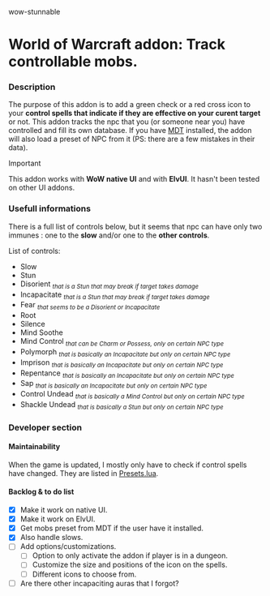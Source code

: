 wow-stunnable

# World of Warcraft addon: Track controllable mobs.

### Description

The purpose of this addon is to add a green check or a red cross icon to your **control spells that indicate if they are effective on your curent target** or not.
This addon tracks the npc that you (or someone near you) have controlled and fill its own database.
If you have [MDT](https://github.com/Nnoggie/MythicDungeonTools) installed, the addon will also load a preset of NPC from it (PS: there are a few mistakes in their data).

> [!IMPORTANT]
> This addon works with **WoW native UI** and with **ElvUI**. It hasn't been tested on other UI addons.

### Usefull informations

There is a full list of controls below, but it seems that npc can have only two immunes : one to the **slow** and/or one to the **other controls**.

List of controls:
- Slow
- Stun
- Disorient <sub>_that is a Stun that may break if target takes damage_</sub>
- Incapacitate <sub>_that is a Stun that may break if target takes damage_</sub>
- Fear <sub>_that seems to be a Disorient or Incapacitate_</sub>
- Root
- Silence
- Mind Soothe
- Mind Control <sub>_that can be Charm or Possess, only on certain NPC type_</sub>
- Polymorph <sub>_that is basically an Incapacitate but only on certain NPC type_</sub>
- Imprison <sub>_that is basically an Incapacitate but only on certain NPC type_</sub>
- Repentance <sub>_that is basically an Incapacitate but only on certain NPC type_</sub>
- Sap <sub>_that is basically an Incapacitate but only on certain NPC type_</sub>
- Control Undead <sub>_that is basically a Mind Control but only on certain NPC type_</sub>
- Shackle Undead <sub>_that is basically a Stun but only on certain NPC type_</sub>

### Developer section

#### Maintainability

When the game is updated, I mostly only have to check if control spells have changed. They are listed in [Presets.lua](Presets.lua).

#### Backlog & to do list

- [x] Make it work on native UI.
- [x] Make it work on ElvUI.
- [x] Get mobs preset from MDT if the user have it installed.
- [x] Also handle slows.
- [ ] Add options/customizations.
  - [ ] Option to only activate the addon if player is in a dungeon.
  - [ ] Customize the size and positions of the icon on the spells.
  - [ ] Different icons to choose from.
- [ ] Are there other incapaciting auras that I forgot?